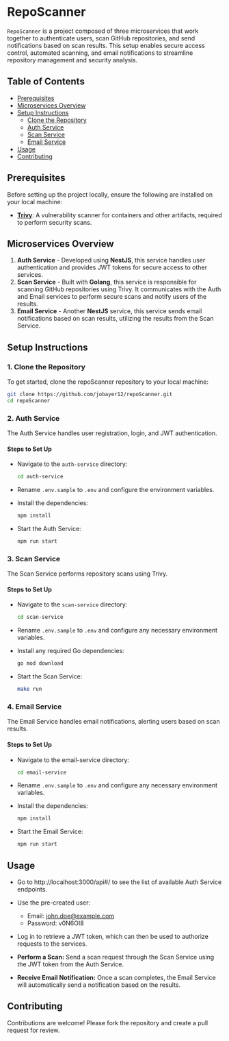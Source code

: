 # RepoScanner
`RepoScanner` is a project composed of three microservices that work together to authenticate users, scan GitHub repositories, and send notifications based on scan results. This setup enables secure access control, automated scanning, and email notifications to streamline repository management and security analysis.

## Table of Contents

- [Prerequisites](#prerequisites)
- [Microservices Overview](#microservices-overview)
- [Setup Instructions](#setup-instructions)
  - [Clone the Repository](#1-clone-the-repository)
  - [Auth Service](#2-auth-service)
  - [Scan Service](#3-scan-service)
  - [Email Service](#4-email-service)
- [Usage](#usage)
- [Contributing](#contributing)

## Prerequisites

Before setting up the project locally, ensure the following are installed on your local machine:

- **[Trivy](https://aquasecurity.github.io/trivy/v0.18.3/installation/)**: A vulnerability scanner for containers and other artifacts, required to perform security scans.

## Microservices Overview

1. **Auth Service** - Developed using **NestJS**, this service handles user authentication and provides JWT tokens for secure access to other services.
2. **Scan Service** - Built with **Golang**, this service is responsible for scanning GitHub repositories using Trivy. It communicates with the Auth and Email services to perform secure scans and notify users of the results.
3. **Email Service** - Another **NestJS** service, this service sends email notifications based on scan results, utilizing the results from the Scan Service.

## Setup Instructions

### 1. Clone the Repository
To get started, clone the repoScanner repository to your local machine:
  ```bash
  git clone https://github.com/jobayer12/repoScanner.git
  cd repoScanner
  ```

### 2. Auth Service

The Auth Service handles user registration, login, and JWT authentication.


#### Steps to Set Up

- Navigate to the `auth-service` directory:

   ```bash
   cd auth-service
   ```

- Rename `.env.sample` to `.env` and configure the environment variables.

- Install the dependencies:
   ```bash
   npm install
   ```
- Start the Auth Service:
   ```bash
   npm run start
   ```

### 3. Scan Service

The Scan Service performs repository scans using Trivy.

#### Steps to Set Up

- Navigate to the `scan-service` directory:

   ```bash
   cd scan-service
   ```
- Rename `.env.sample` to `.env` and configure any necessary environment variables.


- Install any required Go dependencies:
    ```bash
    go mod download
    ```

- Start the Scan Service:
    ```bash
    make run
    ```

### 4. Email Service
The Email Service handles email notifications, alerting users based on scan results.

#### Steps to Set Up

- Navigate to the email-service directory:

    ```bash
    cd email-service
    ```
- Rename `.env.sample` to `.env` and configure any necessary environment variables.

- Install the dependencies:
    ```bash
    npm install
    ```
- Start the Email Service:
    ```bash
    npm run start
    ```

## Usage

- Go to http://localhost:3000/api#/ to see the list of available Auth Service endpoints.

- Use the pre-created user:
  -	Email: john.doe@example.com
  -	Password: v0N6OI8

- Log in to retrieve a JWT token, which can then be used to authorize requests to the services.

- **Perform a Scan:** Send a scan request through the Scan Service using the JWT token from the Auth Service.
- **Receive Email Notification:** Once a scan completes, the Email Service will automatically send a notification based on the results.


## Contributing
Contributions are welcome! Please fork the repository and create a pull request for review.